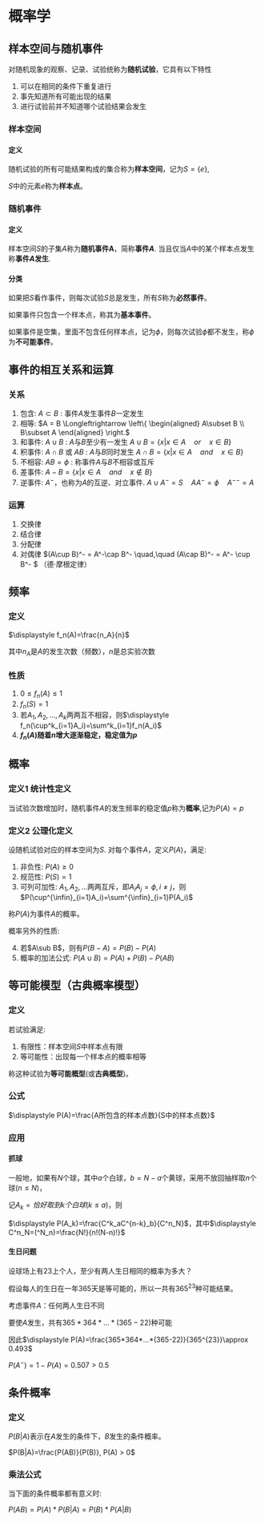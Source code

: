 # 概率学

## 样本空间与随机事件

对随机现象的观察、记录、试验统称为<b>随机试验</b>，它具有以下特性

1. 可以在相同的条件下重复进行
2. 事先知道所有可能出现的结果
3. 进行试验前并不知道哪个试验结果会发生



### 样本空间

#### 定义

随机试验的所有可能结果构成的集合称为<b>样本空间</b>，记为$S=\{e\}$,

$S$中的元素$e$称为<b>样本点</b>。



### 随机事件

#### 定义

样本空间$S$的子集$A$称为<b>随机事件A</b>，简称<b>事件$A$</b>. 当且仅当$A$中的某个样本点发生称<b>事件$A$发生</b>.



#### 分类

如果把$S$看作事件，则每次试验$S$总是发生，所有$S$称为<b>必然事件</b>。

如果事件只包含一个样本点，称其为<b>基本事件</b>。

如果事件是空集，里面不包含任何样本点，记为$\phi$，则每次试验$\phi$都不发生，称$\phi$为<b>不可能事件</b>。



## 事件的相互关系和运算

### 关系

1. 包含: $A \subset B$ : 事件$A$发生事件$B$一定发生
2. 相等: $A = B \Longleftrightarrow \left\{
   \begin{aligned}
   A\subset B \\
   B\subset A 
   \end{aligned}
   \right.$
3. 和事件: $A \cup B$ : $A$与$B$至少有一发生 $A\cup B = \{x|x \in A \quad or \quad x\in B\}$
4. 积事件: $A\cap B$ 或 $AB$ : $A$与$B$同时发生 $A\cap B = \{x|x \in A \quad and \quad x\in B\}$
5. 不相容: $AB=\phi$ : 称事件$A$与$B$不相容或互斥
6. 差事件: $A-B=\{x|x\in A \quad and \quad x \notin B\}$
7. 逆事件: $\displaystyle A^-$，也称为$A$的互逆、对立事件. $A \cup A^- = S \quad AA^-=\phi \quad A^{--}=A$



### 运算

1. 交换律
2. 结合律
3. 分配律
4. 对偶律 $(A\cup B)^- = A^-\cap B^- \quad,\quad (A\cap B)^- = A^- \cup B^- $ （德·摩根定律）



## 频率

### 定义

$\displaystyle f_n(A)=\frac{n_A}{n}$

其中$n_A$是$A$的发生次数（频数），$n$是总实验次数



### 性质

1. $0 \le f_n(A) \le 1$
2. $f_n(S)=1$
3. 若$A_1,A_2,...,A_k$两两互不相容，则$\displaystyle f_n(\cup^k_{i=1}A_i)=\sum^k_{i=1}f_n(A_i)$
4. <b>$f_n(A)$随着$n$增大逐渐稳定，稳定值为$p$</b>



## 概率

### 定义1 统计性定义

当试验次数增加时，随机事件$A$的发生频率的稳定值$p$称为<b>概率</b>,记为$P(A)=p$



### 定义2 公理化定义

设随机试验对应的样本空间为$S$. 对每个事件$A$，定义$P(A)$，满足:

1. 非负性: $P(A) \ge 0$
2. 规范性: $P(S)=1$
3. 可列可加性: $A_1,A_2,...$两两互斥，即$A_iA_j=\phi,i \ne j$，则$P(\cup^{\infin}_{i=1}A_i)=\sum^{\infin}_{i=1}P(A_i)$

称$P(A)$为事件$A$的概率。



概率另外的性质:

4. 若$A\sub B$，则有$P(B-A)=P(B)-P(A)$
5. 概率的加法公式: $P(A\cup B)=P(A)+P(B)-P(AB)$



## 等可能模型（古典概率模型）

### 定义

若试验满足:

1. 有限性：样本空间$S$中样本点有限
2. 等可能性：出现每一个样本点的概率相等

称这种试验为**等可能概型**(或**古典概型**)。



### 公式

$\displaystyle P(A)=\frac{A所包含的样本点数}{S中的样本点数}$



### 应用

#### 抓球

一般地，如果有$N$个球，其中$a$个白球，$b=N-a$个黄球，采用不放回抽样取$n$个球$(n \le N)$，

记$A_k={恰好取到k个白球}(k \le a)$，则

$\displaystyle P(A_k)=\frac{C^k_aC^{n-k}_b}{C^n_N}$，其中$\displaystyle C^n_N=(^N_n)=\frac{N!}{n!(N-n)!}$



#### 生日问题

设球场上有23上个人，至少有两人生日相同的概率为多大？



假设每人的生日在一年365天是等可能的，所以一共有$365^{23}$种可能结果。

考虑事件$A$：任何两人生日不同

要使$A$发生，共有$365*364*...*(365-22)$种可能

因此$\displaystyle P(A)=\frac{365*364*...*(365-22)}{365^{23}}\approx 0.493$

$P(A^-)=1-P(A)=0.507 > 0.5$



## 条件概率

### 定义

$P(B|A)$表示在$A$发生的条件下，$B$发生的条件概率。

$P(B|A)=\frac{P(AB)}{P(B)}, P(A) > 0$



### 乘法公式

当下面的条件概率都有意义时:

$P(AB)=P(A)*P(B|A)=P(B)*P(A|B)$



